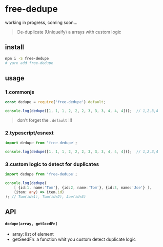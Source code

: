 # free-dedupe

working in progress, coming soon...

> De-duplicate (Uniqueify) a arrays with custom logic

## install

```sh
npm i -S free-dedupe
# yarn add free-dedupe
```

## usage

### 1.commonjs

```js
const dedupe = require('free-dedupe').default;

console.log(dedupe([1, 1, 1, 2, 2, 2, 3, 3, 3, 4, 4, 4]));  // 1,2,3,4
```

> don't forget the `.default` !!!

### 2.typescript/esnext

```ts
import dedupe from 'free-dedupe';

console.log(dedupe([1, 1, 1, 2, 2, 2, 3, 3, 3, 4, 4, 4]));  // 1,2,3,4
```

### 3.custom logic to detect for duplicates

```ts
import dedupe from 'free-dedupe';

console.log(dedupe(
    [ {id:1, name:'Tom'}, {id:2, name:'Tom'}, {id:3, name:'Joe'} ], 
    (item: any) => item.id)
); // Tom(id=1), Tom(id=2), Joe(id=3)
```

## API

#### `dedupe(array, getSeedFn)`

- array: list of element
- getSeedFn: a function whit you custom detect duplicate logic
